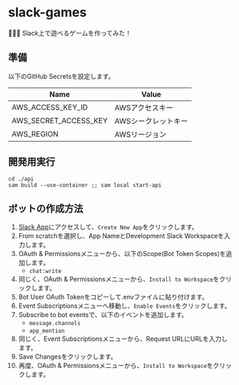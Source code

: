 # slack-games

🍺🍺🍺 Slack上で遊べるゲームを作ってみた！  

## 準備

以下のGitHub Secretsを設定します。  

| Name | Value |
| --- | --- |
| AWS_ACCESS_KEY_ID | AWSアクセスキー |
| AWS_SECRET_ACCESS_KEY | AWSシークレットキー |
| AWS_REGION | AWSリージョン |

## 開発用実行

```shell
cd ./api
sam build --use-container ;; sam local start-api
```

## ボットの作成方法

1. [Slack App](https://api.slack.com/apps)にアクセスして、`Create New App`をクリックします。
2. From scratchを選択し、App NameとDevelopment Slack Workspaceを入力します。
3. OAuth & Permissionsメニューから、以下のScope(Bot Token Scopes)を追加します。
   - `chat:write`
4. 同じく、OAuth & Permissionsメニューから、`Install to Workspace`をクリックします。
5. Bot User OAuth Tokenをコピーして.envファイルに貼り付けます。
6. Event Subscriptionsメニューへ移動し、`Enable Events`をクリックします。
7. Subscribe to bot eventsで、以下のイベントを追加します。
   - `message.channels`
   - `app_mention`
8. 同じく、Event Subscriptionsメニューから、Request URLにURLを入力します。
9. Save Changesをクリックします。
10. 再度、OAuth & Permissionsメニューから、`Install to Workspace`をクリックします。
